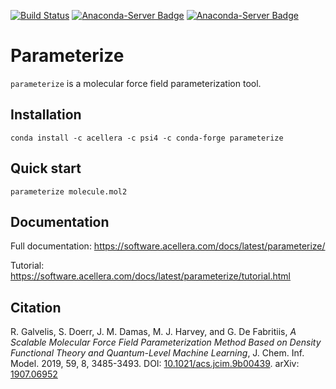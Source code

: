 [![Build Status](https://travis-ci.org/Acellera/parameterize.svg?branch=master)](https://travis-ci.org/Acellera/parameterize)
[![Anaconda-Server Badge](https://anaconda.org/acellera/parameterize/badges/version.svg)](https://anaconda.org/acellera/parameterize)
[![Anaconda-Server Badge](https://anaconda.org/acellera/parameterize/badges/downloads.svg)](https://anaconda.org/acellera/parameterize)

# Parameterize

``parameterize`` is a molecular force field parameterization tool.

## Installation

```
conda install -c acellera -c psi4 -c conda-forge parameterize
```

## Quick start

```
parameterize molecule.mol2
```

## Documentation

Full documentation: https://software.acellera.com/docs/latest/parameterize/

Tutorial: https://software.acellera.com/docs/latest/parameterize/tutorial.html

## Citation

R. Galvelis, S. Doerr, J. M. Damas, M. J. Harvey, and G. De Fabritiis, *A Scalable Molecular Force Field Parameterization Method Based on Density Functional Theory and Quantum-Level Machine Learning*, J. Chem. Inf. Model. 2019, 59, 8, 3485-3493. DOI: [10.1021/acs.jcim.9b00439](http://dx.doi.org/10.1021/acs.jcim.9b00439). arXiv: [1907.06952](https://arxiv.org/abs/1907.06952)

